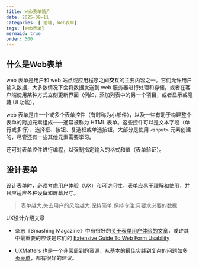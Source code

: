 ```yaml
---
title: Web表单简介
date: 2025-09-11
categories: [ 前端, Web表单]
tags: [Web表单]
mermaid: true
order: 500
---
```


## 什么是Web表单

web 表单是用户和 web 站点或应用程序之间**交互**的主要内容之一。它们允许用户输入数据，大多数情况下会将数据发送到 web 服务器进行处理和存储，或者在客户端使用某种方式立刻更新界面（例如，添加列表中的另一个项目，或者显示或隐藏 UI 功能）。

web 表单是由一个或多个表单控件（有时称为小部件），以及一些有助于构建整个表单的附加元素组成——通常被称为 HTML 表单。这些控件可以是文本字段（单行或多行）、选择框、按钮、复选框或单选按钮，大部分是使用 `<input>` 元素创建的，尽管还有一些其他元素需要学习。

还可对表单控件进行编程，以强制指定输入的格式和值（表单验证）。

## 设计表单

设计表单时，必须考虑用户体验（UX）和可访问性。表单应易于理解和使用，并且应适应各种设备和屏幕尺寸。

> 表单越大,失去用户的风险越大.保持简单,保持专注:只要求必要的数据

UX设计介绍文章

- 杂志《Smashing Magazine》中有很好的[关于表单用户体验的文章](https://www.smashingmagazine.com/2018/08/ux-html5-mobile-form-part-1/)，或许其中最重要的应该是它们的 [Extensive Guide To Web Form Usability](https://www.smashingmagazine.com/2011/11/extensive-guide-web-form-usability/)

- UXMatters 也是一个非常周到的资源，从基本的[最佳实践](https://www.uxmatters.com/mt/archives/2012/05/7-basic-best-practices-for-buttons.php)到复杂的问题如[多页表单](https://www.uxmatters.com/mt/archives/2010/03/pagination-in-web-forms-evaluating-the-effectiveness-of-web-forms.php)，都有很好的建议。
